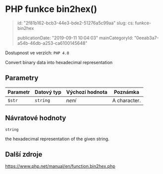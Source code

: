 PHP funkce bin2hex()
====================

> id: "2f81b162-bcb3-44e3-bde2-51276a5c99aa"
> slug:
> 	cs: funkce-bin2hex
>
> publicationDate: "2019-09-11 10:04:03"
> mainCategoryId: "0eeab3a7-a54b-46db-a253-ca6100145648"

Dostupnost ve verzích: `PHP 4.0`

Convert binary data into hexadecimal representation


Parametry
--------------

| Parametr | Datový typ | Výchozí hodnota | Poznámka |
|-----|-----|-----|-----|
| `$str` | `string` | *není* | A character. |


Návratové hodnoty
----------------

`string`

the hexadecimal representation of the given string.

Další zdroje
------------

https://www.php.net/manual/en/function.bin2hex.php
